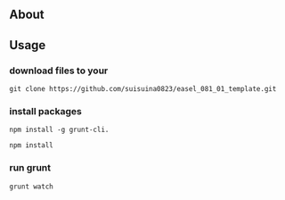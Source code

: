 ## About




## Usage

### download files to your  

```
git clone https://github.com/suisuina0823/easel_081_01_template.git
```

### install packages

```
npm install -g grunt-cli.

npm install
```

### run grunt

```
grunt watch
```
